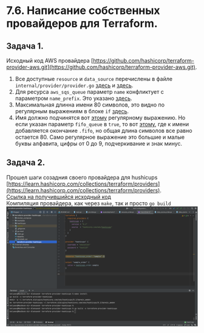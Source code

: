 # 7.6. Написание собственных провайдеров для Terraform.  

## Задача 1.  

   Исходный код AWS провайдера [https://github.com/hashicorp/terraform-provider-aws.git](https://github.com/hashicorp/terraform-provider-aws.git).  
   1. Все доступные `resource` и `data_source` перечислены в файле `internal/provider/provider.go` 
      [здесь](https://github.com/hashicorp/terraform-provider-aws/blob/61c61be9ddad3ad5e6d8368d23ee12b0f674a566/internal/provider/provider.go#L789) 
      и [здесь](https://github.com/hashicorp/terraform-provider-aws/blob/61c61be9ddad3ad5e6d8368d23ee12b0f674a566/internal/provider/provider.go#L376).
   2. Для ресурса `aws_sqs_queue` параметр `name` конфликтует с параметром `name_prefix`. Это указано [здесь](https://github.com/hashicorp/terraform-provider-aws/blob/9a5875faab6b8732d7887438d285e43f253adb43/internal/service/sqs/queue.go#L87).
   3. Максимальная длинна имени 80 символов, это видно по регулярным выражениям в блоке `if` [здесь](https://github.com/hashicorp/terraform-provider-aws/blob/9a5875faab6b8732d7887438d285e43f253adb43/internal/service/sqs/queue.go#L424).
   4. Имя должно подчинятся вот [этому](https://github.com/hashicorp/terraform-provider-aws/blob/9a5875faab6b8732d7887438d285e43f253adb43/internal/service/sqs/queue.go#L427) регулярному выражению. Но  если указан параметр `fifo_queue` в `true`, то вот 
      [этому](https://github.com/hashicorp/terraform-provider-aws/blob/9a5875faab6b8732d7887438d285e43f253adb43/internal/service/sqs/queue.go#L425), где к имени добавляется окончание `.fifo`, но общая длина символов все равно остается 80. Само регулярное 
      выражение это большие и малые буквы алфавита, цифры от 0 до 9, подчеркивание и знак минус.  

## Задача 2.  

   Прошел шаги созадния своего провайдера для hushicups [https://learn.hashicorp.com/collections/terraform/providers](https://learn.hashicorp.com/collections/terraform/providers).  
   [Ссылка на получившийся исходный код](https://github.com/belas80/terraform-provider-hashicups)  
   Компиляция провайдера, как через `make`, так и просто `go build`  
   ![](img/compile_provider.png)
   
